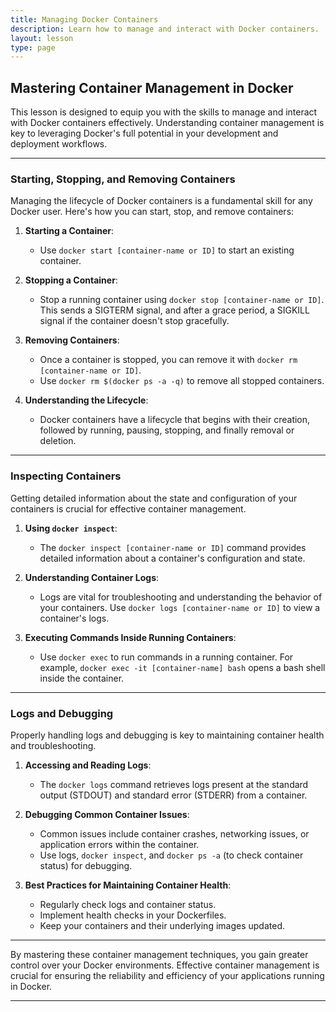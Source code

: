 ```yaml
---
title: Managing Docker Containers
description: Learn how to manage and interact with Docker containers.
layout: lesson
type: page
---
```


## Mastering Container Management in Docker

This lesson is designed to equip you with the skills to manage and interact with Docker containers effectively. Understanding container management is key to leveraging Docker's full potential in your development and deployment workflows.

---

### Starting, Stopping, and Removing Containers

Managing the lifecycle of Docker containers is a fundamental skill for any Docker user. Here's how you can start, stop, and remove containers:

1. **Starting a Container**:
   - Use `docker start [container-name or ID]` to start an existing container.

2. **Stopping a Container**:
   - Stop a running container using `docker stop [container-name or ID]`. This sends a SIGTERM signal, and after a grace period, a SIGKILL signal if the container doesn't stop gracefully.

3. **Removing Containers**:
   - Once a container is stopped, you can remove it with `docker rm [container-name or ID]`.
   - Use `docker rm $(docker ps -a -q)` to remove all stopped containers.

4. **Understanding the Lifecycle**:
   - Docker containers have a lifecycle that begins with their creation, followed by running, pausing, stopping, and finally removal or deletion.

---

### Inspecting Containers

Getting detailed information about the state and configuration of your containers is crucial for effective container management.

1. **Using `docker inspect`**:
   - The `docker inspect [container-name or ID]` command provides detailed information about a container's configuration and state.

2. **Understanding Container Logs**:
   - Logs are vital for troubleshooting and understanding the behavior of your containers. Use `docker logs [container-name or ID]` to view a container's logs.

3. **Executing Commands Inside Running Containers**:
   - Use `docker exec` to run commands in a running container. For example, `docker exec -it [container-name] bash` opens a bash shell inside the container.

---

### Logs and Debugging

Properly handling logs and debugging is key to maintaining container health and troubleshooting.

1. **Accessing and Reading Logs**:
   - The `docker logs` command retrieves logs present at the standard output (STDOUT) and standard error (STDERR) from a container.

2. **Debugging Common Container Issues**:
   - Common issues include container crashes, networking issues, or application errors within the container.
   - Use logs, `docker inspect`, and `docker ps -a` (to check container status) for debugging.

3. **Best Practices for Maintaining Container Health**:
   - Regularly check logs and container status.
   - Implement health checks in your Dockerfiles.
   - Keep your containers and their underlying images updated.

---

By mastering these container management techniques, you gain greater control over your Docker environments. Effective container management is crucial for ensuring the reliability and efficiency of your applications running in Docker.

---
